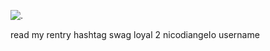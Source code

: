  ![.](https://i.postimg.cc/ht6T0R2w/853824-CE-9616-4941-AAC3-AAE72-D550-B37.jpg)

read my rentry hashtag swag
loyal 2 nicodiangeIo username
